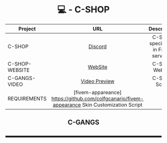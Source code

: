 <div align="center">
  
  <h1>💻 - C-SHOP</h1>

| Project        | URL           | Description |
| ------------- |:-------------:|:--------------:|
| C-SHOP      | [Discord](https://discord.gg/Td6GzBSU9y) | C-SHOP specialized in FiveM services. |
| C-SHOP-WEBSITE | [WebSite](https://maincode-shop.es/) | C-SHOP Website |
| C-GANGS-VIDEO | [Video Preview](https://www.youtube.com/watch?v=EKQ3BQ0hlF8&t=7s)| C-SHOP Script
| REQUIREMENTS | [fivem-appareance] https://github.com/colfgcanario/fivem-appearance Skin Customization Script

</h4>
  
<h2>C-GANGS<h2>

<hr style="height:5px; border: 1px solid #ccc;">
  
</div>
